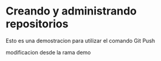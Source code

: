 # Creando y administrando repositorios

Esto es una demostracion para utilizar el comando Git Push

modificacion desde la rama demo